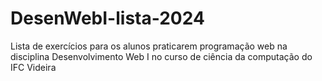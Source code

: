 # DesenWebI-lista-2024
Lista de exercícios para os alunos praticarem programação web na disciplina Desenvolvimento Web I no curso de ciência da computação do IFC Videira
